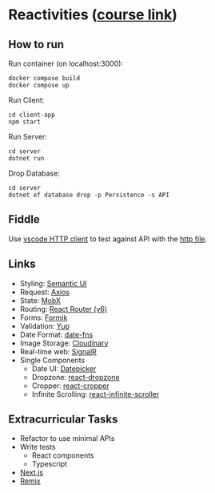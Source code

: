 # Reactivities ([course link](https://www.udemy.com/course/complete-guide-to-building-an-app-with-net-core-and-react/learn/))

## How to run

Run container (on localhost:3000):

```console
docker compose build
docker compose up
```

Run Client:

```console
cd client-app
npm start
```

Run Server:

```console
cd server
dotnet run
```

Drop Database:

```console
cd server
dotnet ef database drop -p Persistence -s API
```

## Fiddle

Use [vscode HTTP client](https://github.com/Huachao/vscode-restclient) to test against API with the [http file](API/fiddle/activities.http).

## Links

- Styling: [Semantic UI](https://semantic-ui.com/)
- Request: [Axios](https://github.com/sheaivey/react-axios)
- State: [MobX](https://mobx.js.org/README.html)
- Routing: [React Router (v6)](https://reactrouter.com/docs/en/v6/getting-started/overview)
- Forms: [Formik](https://formik.org/)
- Validation: [Yup](https://github.com/jquense/yup)
- Date Format: [date-fns](https://date-fns.org/)
- Image Storage: [Cloudinary](https://cloudinary.com/documentation/dotnet_integration)
- Real-time web: [SignalR](https://www.npmjs.com/package/@microsoft/signalr)
- Single Components
  - Date UI: [Datepicker](https://reactdatepicker.com/)
  - Dropzone: [react-dropzone](https://github.com/react-dropzone/react-dropzone)
  - Cropper: [react-cropper](https://github.com/react-cropper/react-cropper)
  - Infinite Scrolling: [react-infinite-scroller](https://github.com/danbovey/react-infinite-scroller)

## Extracurricular Tasks

- Refactor to use minimal APIs
- Write tests
  - React components
  - Typescript
- [Next.js](https://nextjs.org/)
- [Remix](https://remix.run/)
